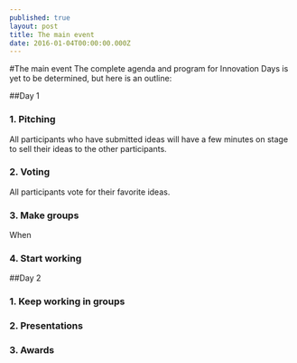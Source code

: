 ```yaml
---
published: true
layout: post
title: The main event
date: 2016-01-04T00:00:00.000Z
---
```

#The main event
The complete agenda and program for Innovation Days is yet to be determined, but here is an outline:

##Day 1

### 1. Pitching
All participants who have submitted ideas will have a few minutes on stage to sell their ideas to the other participants.

### 2. Voting
All participants vote for their favorite ideas.

### 3. Make groups
When 

### 4. Start working

##Day 2

### 1. Keep working in groups

### 2. Presentations

### 3. Awards

